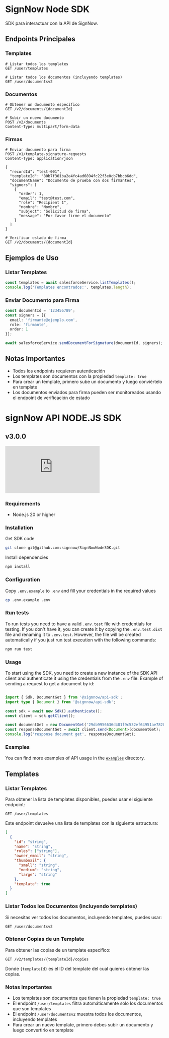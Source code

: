 # SignNow Node SDK

SDK para interactuar con la API de SignNow.

## Endpoints Principales

### Templates

```http
# Listar todos los templates
GET /user/templates

# Listar todos los documentos (incluyendo templates)
GET /user/documentsv2
```

### Documentos

```http
# Obtener un documento específico
GET /v2/documents/{documentId}

# Subir un nuevo documento
POST /v2/documents
Content-Type: multipart/form-data
```

### Firmas

```http
# Enviar documento para firma
POST /v1/template-signature-requests
Content-Type: application/json

{
  "recordId": "test-001",
  "templateId": "80b7f301ba2e4fc4ad6894fc22f3e0cb7bbcb6dd",
  "documentName": "Documento de prueba con dos firmantes",
  "signers": [
    {
      "order": 1,
      "email": "test@test.com",
      "role": "Recipient 1",
      "nombre": "Nombre",
      "subject": "Solicitud de firma",
      "message": "Por favor firme el documento"
    }
  ]
}

# Verificar estado de firma
GET /v2/documents/{documentId}
```

## Ejemplos de Uso

### Listar Templates
```typescript
const templates = await salesforceService.listTemplates();
console.log('Templates encontrados:', templates.length);
```

### Enviar Documento para Firma
```typescript
const documentId = '123456789';
const signers = [{
  email: 'firmante@ejemplo.com',
  role: 'firmante',
  order: 1
}];

await salesforceService.sendDocumentForSignature(documentId, signers);
```

## Notas Importantes

- Todos los endpoints requieren autenticación
- Los templates son documentos con la propiedad `template: true`
- Para crear un template, primero sube un documento y luego conviértelo en template
- Los documentos enviados para firma pueden ser monitoreados usando el endpoint de verificación de estado

# signNow API NODE.JS SDK
## v3.0.0

[![Node.js Version](https://img.shields.io/badge/supported->=20-blue?logo=node.js)](https://nodejs.org/)

### Requirements
- Node.js 20 or higher

### Installation
Get SDK code
```bash
git clone git@github.com:signnow/SignNowNodeSDK.git
```
Install dependencies
```bash
npm install
```

### Configuration
Copy `.env.example` to `.env` and fill your credentials in the required values
```bash
cp .env.example .env
```

### Run tests
To run tests you need to have a valid `.env.test` file with credentials for testing.
If you don't have it, you can create it by copying the `.env.test.dist` file and renaming it to `.env.test`.
However, the file will be created automatically if you just run test execution with the following commands:
```bash
npm run test
```

### Usage
To start using the SDK, you need to create a new instance of the SDK API client and authenticate it using the credentials from the `.env` file.
Example of sending a request to get a document by id:
```typescript

import { Sdk, DocumentGet } from '@signnow/api-sdk';
import type { Document } from '@signnow/api-sdk';

const sdk = await new Sdk().authenticate();
const client = sdk.getClient();

const documentGet = new DocumentGet('29db9956636d481f9c532ef64951ae78209f7483');
const responseDocumentGet = await client.send<Document>(documentGet);
console.log('response document get', responseDocumentGet);
```

### Examples
You can find more examples of API usage in the [`examples`](./examples) directory.

## Templates

### Listar Templates

Para obtener la lista de templates disponibles, puedes usar el siguiente endpoint:

```http
GET /user/templates
```

Este endpoint devuelve una lista de templates con la siguiente estructura:

```json
[
  {
    "id": "string",
    "name": "string",
    "roles": ["string"],
    "owner_email": "string",
    "thumbnail": {
      "small": "string",
      "medium": "string",
      "large": "string"
    },
    "template": true
  }
]
```

### Listar Todos los Documentos (incluyendo templates)

Si necesitas ver todos los documentos, incluyendo templates, puedes usar:

```http
GET /user/documentsv2
```

### Obtener Copias de un Template

Para obtener las copias de un template específico:

```http
GET /v2/templates/{templateId}/copies
```

Donde `{templateId}` es el ID del template del cual quieres obtener las copias.

### Notas Importantes

- Los templates son documentos que tienen la propiedad `template: true`
- El endpoint `/user/templates` filtra automáticamente solo los documentos que son templates
- El endpoint `/user/documentsv2` muestra todos los documentos, incluyendo templates
- Para crear un nuevo template, primero debes subir un documento y luego convertirlo en template